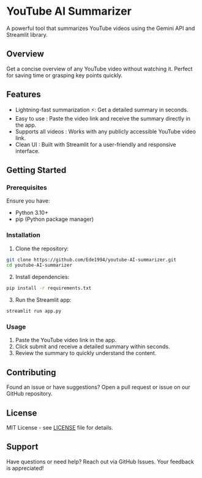 # YouTube AI Summarizer
A powerful tool that summarizes YouTube videos using the Gemini API and Streamlit library.

## Overview
Get a concise overview of any YouTube video without watching it. Perfect for saving time or grasping key points quickly.

## Features
- Lightning-fast summarization ⚡️: Get a detailed summary in seconds.
- Easy to use : Paste the video link and receive the summary directly in the app.
- Supports all videos : Works with any publicly accessible YouTube video link.
- Clean UI : Built with Streamlit for a user-friendly and responsive interface.

## Getting Started
### Prerequisites
Ensure you have:
- Python 3.10+
- pip (Python package manager)
 
### Installation
1. Clone the repository:
```bash
git clone https://github.com/Ede1994/youtube-AI-summarizer.git
cd youtube-AI-summarizer
```
2. Install dependencies:
```bash
pip install -r requirements.txt
```
3. Run the Streamlit app:
``` bash
streamlit run app.py
```

### Usage

1. Paste the YouTube video link in the app.
2. Click submit and receive a detailed summary within seconds.
3. Review the summary to quickly understand the content.

## Contributing
Found an issue or have suggestions? Open a pull request or issue on our GitHub repository.

## License
MIT License - see [LICENSE](LICENSE) file for details.

## Support
Have questions or need help? Reach out via GitHub Issues. Your feedback is appreciated!

